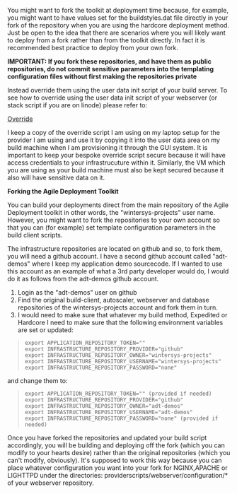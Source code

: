 You might want to fork the toolkit at deployment time because, for example, you might want to have values set for the buildstyles.dat file directly in your fork of the repository when you are using the hardcore deployment method. Just be open to the idea that there are scenarios where you will likely want to deploy from a fork rather than from the toolkit directly. In fact it is recommended best practice to deploy from your own fork.

**IMPORTANT: If you fork these repositories, and have them as public repositories, do not commit sensitive parameters into the templating configuration files without first making the repositories private**  

Instead override them using the user data init script of your build server. To see how to override using the user data init script of your webserver (or stack script if you are on linode) please refer to:  

[Override](https://github.com/wintersys-projects/adt-build-machine-scripts/blob/master/templatedconfigurations/templateoverrides.md)

I keep a copy of the override script I am using on my laptop setup for the provider I am using and use it by copying it into the user data area on my build machine when I am provisioning it through the GUI system. It is important to keep your bespoke override script secure because it will have access credentials to your infrastrucuture within it. Similarly, the VM which you are using as your build machine must also be kept secured because it also will have sensitive data on it. 

**Forking the Agile Deployment Toolkit**

You can build your deployments direct from the main repository of the Agile Deployment toolkit in other words, the "wintersys-projects" user name.
However, you might want to fork the repositories to your own account so that you can (for example) set template configuration parameters in the build client scripts.

The infrastructure repositories are located on github and so, to fork them, you will need a github account. I have a second github account called "adt-demos" where I keep my application demo sourcecode. If I wanted to use this account as an example of what a 3rd party developer would do, I would do it as follows from the adt-demos github account.

1. Login as the "adt-demos" user on github
2. Find the original build-client, autoscaler, webserver and database repositories of the wintersys-projects account and fork them in turn.
3. I would need to make sure that whatever my build method, Expedited or Hardcore I need to make sure that the following environment variables are set or updated:

>     export APPLICATION_REPOSITORY_TOKEN=""  
>     export INFRASTRUCTURE_REPOSITORY_PROVIDER="github"  
>     export INFRASTRUCTURE_REPOSITORY_OWNER="wintersys-projects"  
>     export INFRASTRUCTURE_REPOSITORY_USERNAME="wintersys-projects"  
>     export INFRASTRUCTURE_REPOSITORY_PASSWORD="none"  

and change them to:

>     export APPLICATION_REPOSITORY_TOKEN="" (provided if needed)  
>     export INFRASTRUCTURE_REPOSITORY_PROVIDER="github"  
>     export INFRASTRUCTURE_REPOSITORY_OWNER="adt-demos"  
>     export INFRASTRUCTURE_REPOSITORY_USERNAME="adt-demos"  
>     export INFRASTRUCTURE_REPOSITORY_PASSWORD="none" (provided if needed)

Once you have forked the repositories and updated your build script accordingly, you will be building and deploying off the fork (which you can modify to your hearts desire) rather than the original repositories (which you can't modify, obviously). It's supposed to work this way because you can place whatever configuration you want into your fork for NGINX,APACHE or LIGHTTPD under the directories: providerscripts/webserver/configuration/* of your webserver repository.
